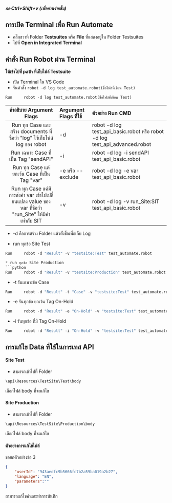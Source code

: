 ##### กด Ctrl+Shift+v (เพื่ออ่านง่ายขึ้น)

## การเปิด Terminal เพื่อ Run Automate
* คลิ๊กขวาที่ Folder **Testsuites** หรือ **File** ที่แสดงอยู่ใน Folder Testsuites
* ไปที่ **Open in Integrated Terminal**

## คำสั่ง Run Robot ผ่าน Terminal
__ให้เข้าไปที่ path ที่เก็บไฟล์ Testsuite__
* เปิด Terminal ใน VS Code
* รันคำสั่ง `robot -d log test_automate.robot(ชื่อไฟล์ที่เขียน Test)` 

```python
Run     robot -d log test_automate.robot(ชื่อไฟล์ที่เขียน Test)
```

|คำอธิบาย Argument Flags |Argument Flags ที่ใช้|ตัวอย่าง Run CMD|
| :----: | :---- | :---- |
|Run ทุก Case และสร้าง documents ที่ชื่อว่า "log" ไว้เก็บไฟล์ log ของ robot|-d|robot -d log test_api_basic.robot หรือ robot -d log test_api_advanced.robot|
|Run เฉพาะ Case ที่เป็น Tag "sendAPI"|-i|robot -d log -i sendAPI test_api_basic.robot|
|Run ทุก Case แต่ยกเว้น Case ที่เป็น Tag "var"|-e หรือ --exclude|robot -d log -e var test_api_basic.robot|
|Run ทุก Case แต่มีการส่งค่า var เข้าไปเปลื่ยนแปลง value ของ var ที่ชื่อว่า "run_Site" ให้มีค่าเท่ากับ SIT |-v|robot -d log -v run_Site:SIT test_api_basic.robot|

* -d    คือการสร้าง Folder แล้วตั้งชื่อเพื่อเก็บ Log

* run ทุกข้อ Site Test
```python
Run     robot -d "Result" -v "testsite:Test" test_automate.robot

* run ทุกข้อ Site Production
```python
Run     robot -d "Result" -v "testsite:Production" test_automate.robot
```

* -t    รันเฉพาะข้อ Case
```python
Run     robot -d "Result" -t "Case" -v "testsite:Test" test_automate.robot
```

* -e    รันทุกข้อ ยกเว้น Tag On-Hold

```python
Run     robot -d "Result" -e "On-Hold" -v "testsite:Test" test_automate.robot
```
* -i    รันทุกข้อ ที่มี Tag On-Hold
```python
Run     robot -d "Result" -i "On-Hold" -v "testsite:Test" test_automate.robot
```

## การแก้ไข Data ที่ใช้ในการเทส API

#### Site Test 
* สามารถเข้าไปที่ Folder 
```command
\api\Resources\TestSite\Test\body
```
เลือกไฟล์ body ที่จะแก้ไข


#### Site Production 
* สามารถเข้าไปที่ Folder 
```command
\api\Resources\TestSite\Production\body
```
เลือกไฟล์ body ที่จะแก้ไข

#### ตัวอย่างการแก้ไขไฟล์

ขอยกตัวอย่างข้อ 3 

```json
{
    "userId": "943aedfc9b5666fc7b2a59ba019a2b27",
    "language": "EN",
    "parameters":""
}
```
สามารถแก้ไขค่าและทำการบันทึก
